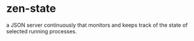 # zen-state
a JSON server continuously that monitors and keeps track of the state of selected running processes.
